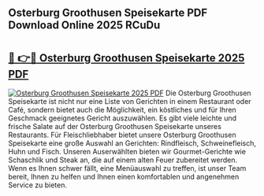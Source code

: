 ## Osterburg Groothusen Speisekarte PDF Download Online 2025 RCuDu

# <h2><a href="http://gccl59.nevu.top/?p=Osterburg+Groothusen+Speisekarte">🔗 👉🔴 Osterburg Groothusen Speisekarte 2025 PDF</a></h2>

[![Osterburg Groothusen Speisekarte 2025 PDF](https://i.imgur.com/dBaPXMq.png)](http://gccl59.nevu.top/?p=Osterburg+Groothusen+Speisekarte)
Die Osterburg Groothusen Speisekarte ist nicht nur eine Liste von Gerichten in einem Restaurant oder Café, sondern bietet auch die Möglichkeit, ein köstliches und für Ihren Geschmack geeignetes Gericht auszuwählen. Es gibt viele leichte und frische Salate auf der Osterburg Groothusen Speisekarte unseres Restaurants. Für Fleischliebhaber bietet unsere Osterburg Groothusen Speisekarte eine große Auswahl an Gerichten: Rindfleisch, Schweinefleisch, Huhn und Fisch. Unseren Auserwählten bieten wir Gourmet-Gerichte wie Schaschlik und Steak an, die auf einem alten Feuer zubereitet werden. Wenn es Ihnen schwer fällt, eine Menüauswahl zu treffen, ist unser Team bereit, Ihnen zu helfen und Ihnen einen komfortablen und angenehmen Service zu bieten.
